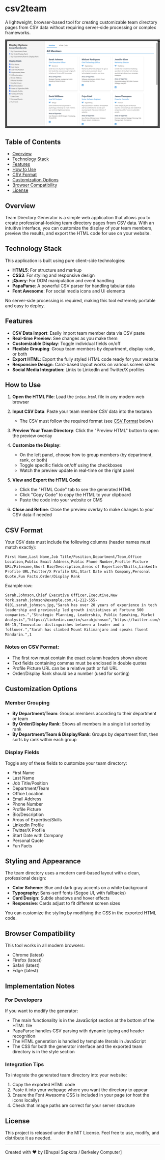 # csv2team

A lightweight, browser-based tool for creating customizable team directory pages from CSV data without requiring server-side processing or complex frameworks.

![Team Directory Generator](csv2team.png)

## Table of Contents

- [Overview](#overview)
- [Technology Stack](#technology-stack)
- [Features](#features)
- [How to Use](#how-to-use)
- [CSV Format](#csv-format)
- [Customization Options](#customization-options)
- [Browser Compatibility](#browser-compatibility)
- [License](#license)

## Overview

Team Directory Generator is a simple web application that allows you to create professional-looking team directory pages from CSV data. With an intuitive interface, you can customize the display of your team members, preview the results, and export the HTML code for use on your website.

## Technology Stack

This application is built using pure client-side technologies:

- **HTML5**: For structure and markup
- **CSS3**: For styling and responsive design
- **jQuery**: For DOM manipulation and event handling
- **PapaParse**: A powerful CSV parser for handling tabular data
- **Font Awesome**: For social media icons and UI elements

No server-side processing is required, making this tool extremely portable and easy to deploy.

## Features

- **CSV Data Import**: Easily import team member data via CSV paste
- **Real-time Preview**: See changes as you make them
- **Customizable Display**: Toggle individual fields on/off
- **Flexible Grouping**: Group team members by department, display rank, or both
- **Export HTML**: Export the fully styled HTML code ready for your website
- **Responsive Design**: Card-based layout works on various screen sizes
- **Social Media Integration**: Links to LinkedIn and Twitter/X profiles

## How to Use

1. **Open the HTML File**: Load the `index.html` file in any modern web browser

2. **Input CSV Data**: Paste your team member CSV data into the textarea
   - The CSV must follow the required format (see [CSV Format](#csv-format) below)

3. **Preview Your Team Directory**: Click the "Preview HTML" button to open the preview overlay

4. **Customize the Display**:
   - On the left panel, choose how to group members (by department, rank, or both)
   - Toggle specific fields on/off using the checkboxes
   - Watch the preview update in real-time on the right panel

5. **View and Export the HTML Code**:
   - Click the "HTML Code" tab to see the generated HTML
   - Click "Copy Code" to copy the HTML to your clipboard
   - Paste the code into your website or CMS

6. **Close and Refine**: Close the preview overlay to make changes to your CSV data if needed

## CSV Format

Your CSV data must include the following columns (header names must match exactly):

```
First Name,Last Name,Job Title/Position,Department/Team,Office Location,Public Email Address,Public Phone Number,Profile Picture URL/Filename,Short Bio/Description,Areas of Expertise/Skills,LinkedIn Profile URL,Twitter/X Profile URL,Start Date with Company,Personal Quote,Fun Facts,Order/Display Rank
```

Example row:
```
Sarah,Johnson,Chief Executive Officer,Executive,New York,sarah.johnson@example.com,+1-212-555-0101,sarah_johnson.jpg,"Sarah has over 20 years of experience in tech leadership and previously led growth initiatives at Fortune 500 companies.","Strategic Planning, Leadership, Public Speaking, Market Analysis","https://linkedin.com/in/sarahjohnson","https://twitter.com/sarahjohnson",2018-06-15,"Innovation distinguishes between a leader and a follower.","Sarah has climbed Mount Kilimanjaro and speaks fluent Mandarin.",1
```

### Notes on CSV Format:
- The first row must contain the exact column headers shown above
- Text fields containing commas must be enclosed in double quotes
- Profile Picture URL can be a relative path or full URL
- Order/Display Rank should be a number (used for sorting)

## Customization Options

### Member Grouping
- **By Department/Team**: Groups members according to their department or team
- **By Order/Display Rank**: Shows all members in a single list sorted by rank
- **By Department/Team & Display/Rank**: Groups by department first, then sorts by rank within each group

### Display Fields
Toggle any of these fields to customize your team directory:
- First Name
- Last Name
- Job Title/Position
- Department/Team
- Office Location
- Email Address
- Phone Number
- Profile Picture
- Bio/Description
- Areas of Expertise/Skills
- LinkedIn Profile
- Twitter/X Profile
- Start Date with Company
- Personal Quote
- Fun Facts

## Styling and Appearance

The team directory uses a modern card-based layout with a clean, professional design:

- **Color Scheme**: Blue and dark gray accents on a white background
- **Typography**: Sans-serif fonts (Segoe UI, with fallbacks)
- **Card Design**: Subtle shadows and hover effects
- **Responsive**: Cards adjust to fit different screen sizes

You can customize the styling by modifying the CSS in the exported HTML code.

## Browser Compatibility

This tool works in all modern browsers:
- Chrome (latest)
- Firefox (latest)
- Safari (latest)
- Edge (latest)

## Implementation Notes

### For Developers

If you want to modify the generator:

- The main functionality is in the JavaScript section at the bottom of the HTML file
- PapaParse handles CSV parsing with dynamic typing and header recognition
- The HTML generation is handled by template literals in JavaScript
- The CSS for both the generator interface and the exported team directory is in the style section

### Integration Tips

To integrate the generated team directory into your website:

1. Copy the exported HTML code
2. Paste it into your webpage where you want the directory to appear
3. Ensure the Font Awesome CSS is included in your page (or host the icons locally)
4. Check that image paths are correct for your server structure

## License

This project is released under the MIT License. Feel free to use, modify, and distribute it as needed.

---

Created with ❤️ by [Bhupal Sapkota / Berkeley Computer]